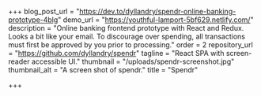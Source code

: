 +++
blog_post_url = "https://dev.to/dyllandry/spendr-online-banking-prototype-4blg"
demo_url = "https://youthful-lamport-5bf629.netlify.com/"
description = "Online banking frontend prototype with React and Redux. Looks a bit like your email. To discourage over spending, all transactions must first be approved by you prior to processing."
order = 2
repository_url = "https://github.com/dyllandry/spendr"
tagline = "React SPA with screen-reader accessible UI."
thumbnail = "/uploads/spendr-screenshot.jpg"
thumbnail_alt = "A screen shot of spendr."
title = "Spendr"

+++
